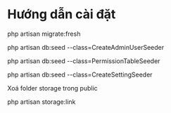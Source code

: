 <p align="center"><h1>Hướng dẫn cài đặt</h1></p>


<p>php artisan migrate:fresh</p>
<p>php artisan db:seed --class=CreateAdminUserSeeder</p>
<p>php artisan db:seed --class=PermissionTableSeeder</p>
<p>php artisan db:seed --class=CreateSettingSeeder</p>
<p>Xoá folder storage trong public</p>
<p>php artisan storage:link</p>





